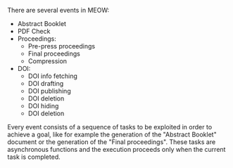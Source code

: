 There are several events in MEOW:

- Abstract Booklet
- PDF Check
- Proceedings:
    - Pre-press proceedings
    - Final proceedings
    - Compression 
- DOI:
    - DOI info fetching
    - DOI drafting
    - DOI publishing
    - DOI deletion
    - DOI hiding
    - DOI deletion

Every event consists of a sequence of tasks to be exploited in order to achieve a goal, like for example the generation of the "Abstract Booklet" document or the generation of the "Final proceedings". These tasks are asynchronous functions and the execution proceeds only when the current task is completed.